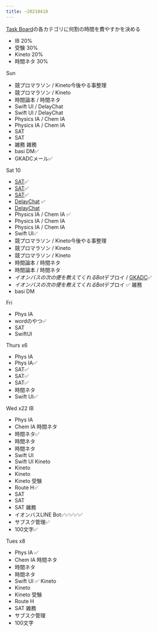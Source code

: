 ```yaml
---
title: ~20210418
---
```


[Task Board](Task%20Board.md)の各カテゴリに何割の時間を費やすかを決める

* IB 20%
* 受験 30%
* Kineto 20%
* 時間ネタ 30%

Sun

* 競プロマラソン / Kineto今後やる事整理
* 競プロマラソン / Kineto
* 時間論本 / 時間ネタ
* Swift UI / DelayChat
* Swift UI / DelayChat
* Physics IA / Chem IA
* Physics IA / Chem IA
* SAT
* SAT
* 雑務
  雑務
* basi DM✅
* GKADCメール✅

Sat 10

* [SAT](SAT.md)✅
* [SAT](SAT.md)✅
* [SAT](SAT.md)✅
* [DelayChat](DelayChat.md) ✅
* [DelayChat](DelayChat.md)
* Physics IA / Chem IA ✅
* Physics IA / Chem IA
* Physics IA / Chem IA
* Swift UI✅
* 競プロマラソン / Kineto今後やる事整理
* 競プロマラソン / Kineto
* 競プロマラソン / Kineto
* 時間論本 / 時間ネタ
* 時間論本 / 時間ネタ
* *イオンバスの次の便を教えてくれるBot*デプロイ / [GKADC](GKADC.md)✅
* *イオンバスの次の便を教えてくれるBot*デプロイ ✅
  雑務
* basi DM

Fri

* Phys IA
* wordのやつ✅
* SAT
* SwiftUI

Thurs x6

* Phys IA
* Phys IA✅
* SAT✅
* SAT✅
* SAT✅
* 時間ネタ
* Swift UI✅

Wed x22
IB

* Phys IA
* Chem IA
  時間ネタ
* 時間ネタ✅
* 時間ネタ
* 時間ネタ
* Swift UI
* Swift UI
  Kineto
* Kineto
* Kineto
* Kineto
  受験
* Route H✅
* SAT
* SAT
* SAT
  雑務
* イオンバスLINE Bot✅✅✅✅✅
* サブスク管理✅
* 100文字✅

Tues x8

* Phys IA ✅
* Chem IA
  時間ネタ
* 時間ネタ
* 時間ネタ
* Swift UI ✅
  Kineto
* Kineto
* Kineto
  受験
* Route H
* SAT
  雑務
* サブスク管理
* 100文字
